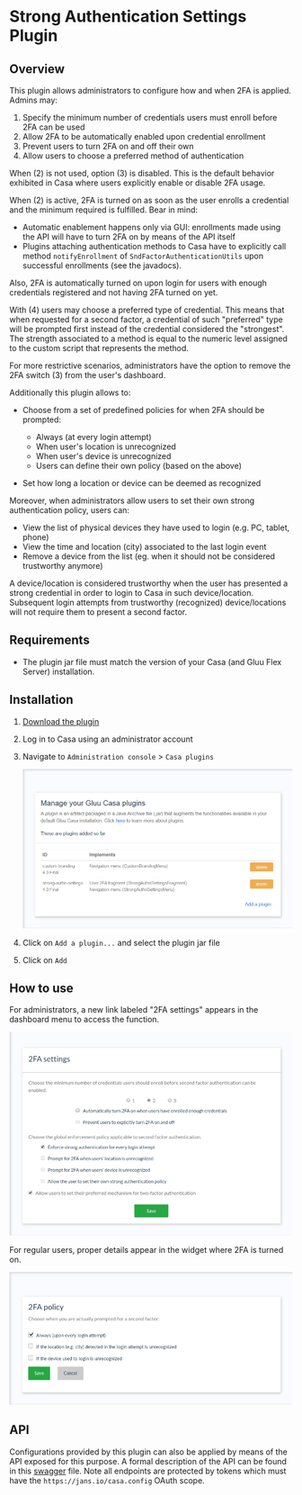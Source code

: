# Strong Authentication Settings Plugin

## Overview
This plugin allows administrators to configure how and when 2FA is applied. Admins may:

1. Specify the minimum number of credentials users must enroll before 2FA can be used
1. Allow 2FA to be automatically enabled upon credential enrollment
1. Prevent users to turn 2FA on and off their own
1. Allow users to choose a preferred method of authentication

When (2) is not used, option (3) is disabled. This is the default behavior exhibited in Casa where users explicitly enable or disable 2FA usage.

When (2) is active, 2FA is turned on as soon as the user enrolls a credential and the minimum required is fulfilled. Bear in mind:

- Automatic enablement happens only via GUI: enrollments made using the API will have to turn 2FA on by means of the API itself
- Plugins attaching authentication methods to Casa have to explicitly call method `notifyEnrollment` of `SndFactorAuthenticationUtils` upon successful enrollments (see the javadocs).

Also, 2FA is automatically turned on upon login for users with enough credentials registered and not having 2FA turned on yet.

With (4) users may choose a preferred type of credential. This means that when requested for a second factor, a credential of such "preferred" type will be prompted first instead of the credential considered the "strongest". The strength associated to a method is equal to the numeric level assigned to the custom script that represents the method.

For more restrictive scenarios, administrators have the option to remove the 2FA switch (3) from the user's dashboard.

Additionally this plugin allows to:

- Choose from a set of predefined policies for when 2FA should be prompted:
 
    - Always (at every login attempt)
    - When user's location is unrecognized
    - When user's device is unrecognized
    - Users can define their own policy (based on the above)
  
- Set how long a location or device can be deemed as recognized
    
Moreover, when administrators allow users to set their own strong authentication policy, users can:

- View the list of physical devices they have used to login (e.g. PC, tablet, phone)
- View the time and location (city) associated to the last login event
- Remove a device from the list (eg. when it should not be considered trustworthy anymore)

A device/location is considered trustworthy when the user has presented a strong credential in order to login to Casa in such device/location. Subsequent login attempts from trustworthy (recognized) device/locations will not require them to present a second factor.

## Requirements

- The plugin jar file must match the version of your Casa (and Gluu Flex Server) installation.
    
## Installation

1. [Download the plugin](https://maven.gluu.org/maven/org/gluu/casa/plugins/strong-authn-settings/5.0.0-15/strong-authn-settings-5.0.0-15-jar-with-dependencies.jar)

1. Log in to Casa using an administrator account

1. Navigate to `Administration console` > `Casa plugins`

    ![plugins page](../../assets/casa/plugins/plugins314.png)

1. Click on `Add a plugin...` and select the plugin jar file

1. Click on `Add` 

## How to use

For administrators, a new link labeled "2FA settings" appears in the dashboard menu to access the function.

![2fa-settings](../../assets/casa/admin-console/2FA-settings.png)

For regular users, proper details appear in the widget where 2FA is turned on.

![2fa-settings](../../assets/casa/admin-console/2fa_user_policy.png)

## API

Configurations provided by this plugin can also be applied by means of the API exposed for this purpose. A formal description of the API can be found in this [swagger](https://github.com/GluuFederation/flex/raw/main/casa/plugins/strong-authn-settings/src/main/resources/assets/2fa-admin-api.yaml) file. Note all endpoints are protected by tokens which must have the `https://jans.io/casa.config` OAuth scope.
